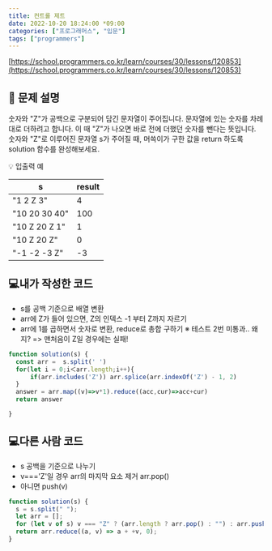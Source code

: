 ```yaml
---
title: 컨트롤 제트
date: 2022-10-20 18:24:00 *09:00
categories: ["프로그래머스", "입문"]
tags: ["programmers"]
---
```


[https://school.programmers.co.kr/learn/courses/30/lessons/120853](https://school.programmers.co.kr/learn/courses/30/lessons/120853)

## 📔 문제 설명

숫자와 "Z"가 공백으로 구분되어 담긴 문자열이 주어집니다. 문자열에 있는 숫자를 차례대로 더하려고 합니다. 이 때 "Z"가 나오면 바로 전에 더했던 숫자를 뺀다는 뜻입니다. 숫자와 "Z"로 이루어진 문자열 s가 주어질 때, 머쓱이가 구한 값을 return 하도록 solution 함수를 완성해보세요.

💡 입출력 예

| s             | result |
| ------------- | ------ |
| "1 2 Z 3"     | 4      |
| "10 20 30 40" | 100    |
| "10 Z 20 Z 1" | 1      |
| "10 Z 20 Z"   | 0      |
| "-1 -2 -3 Z"  | -3     |

## 💻내가 작성한 코드

- s를 공백 기준으로 배열 변환
- arr에 Z가 들어 있으면, Z의 인덱스 -1 부터 Z까지 자르기
- arr에 1를 곱하면서 숫자로 변환, reduce로 총합 구하기
  ※ 테스트 2번 미통과.. 왜지? => 맨처음이 Z일 경우에는 실패!

```js
function solution(s) {
  const arr =  s.split(' ')
  for(let i = 0;i＜arr.length;i++){
      if(arr.includes('Z')) arr.splice(arr.indexOf('Z') - 1, 2)
  }
  answer = arr.map((v)=>v*1).reduce((acc,cur)=>acc+cur)
  return answer

}
```

## 💻다른 사람 코드

- s 공백을 기준으로 나누기
- v==='Z'일 경우 arr의 마지막 요소 제거 arr.pop()
- 아니면 push(v)

```js
function solution(s) {
  s = s.split(" ");
  let arr = [];
  for (let v of s) v === "Z" ? (arr.length ? arr.pop() : "") : arr.push(v);
  return arr.reduce((a, v) => a + +v, 0);
}
```
